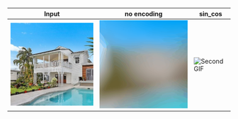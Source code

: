 
| Input | no encoding| sin_cos |
|----------|----------|----------|
| <img src="input.jpeg"  width="292" />    |<img src="raw_animation.gif" alt="First GIF" width="292" />    | <img src="sin_cos_animation.gif" alt="Second GIF" width="292" />
</div> 
